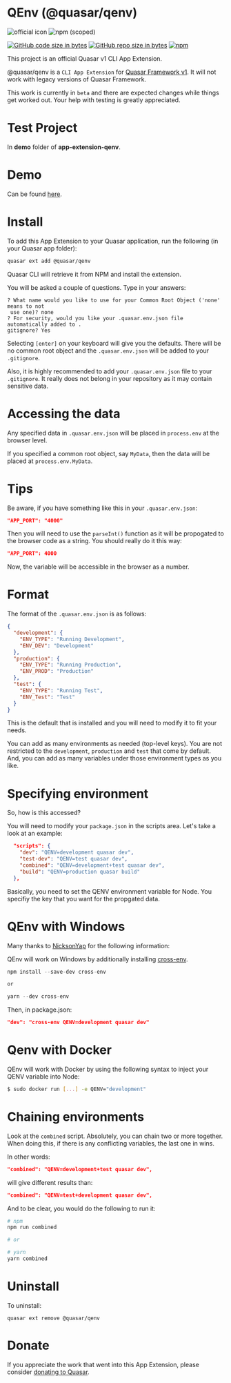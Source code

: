 QEnv (@quasar/qenv)
===

![official icon](https://img.shields.io/badge/Quasar%201.0-Official%20CLI%20App%20Extension-green.svg)
![npm (scoped)](https://img.shields.io/npm/v/@quasar/quasar-app-extension-qenv.svg?style=plastic)

[![GitHub code size in bytes](https://img.shields.io/github/languages/code-size/quasarframework/app-extension-qenv.svg)]()
[![GitHub repo size in bytes](https://img.shields.io/github/repo-size/quasarframework/app-extension-qenv.svg)]()
[![npm](https://img.shields.io/npm/dt/@quasar/quasar-app-extension-qenv.svg)](https://www.npmjs.com/package/@quasar/quasar-app-extension-qenv)

This project is an official Quasar v1 CLI App Extension.

@quasar/qenv is a `CLI App Extension` for [Quasar Framework v1](https://v1.quasar-framework.org/). It will not work with legacy versions of Quasar Framework.

This work is currently in `beta` and there are expected changes while things get worked out. Your help with testing is greatly appreciated.

# Test Project
In **demo** folder of **app-extension-qenv**.

# Demo
Can be found [here](https://quasarframework.github.io/app-extension-qenv/demo/dist/spa/#/).

# Install
To add this App Extension to your Quasar application, run the following (in your Quasar app folder):

```bash
quasar ext add @quasar/qenv
```

Quasar CLI will retrieve it from NPM and install the extension.

You will be asked a couple of questions. Type in your answers:
```
? What name would you like to use for your Common Root Object ('none' means to not
 use one)? none
? For security, would you like your .quasar.env.json file automatically added to .
gitignore? Yes
```

Selecting `[enter]` on your keyboard will give you the defaults. There will be no common root object and the `.quasar.env.json` will be added to your `.gitignore`.

Also, it is highly recommended to add your `.quasar.env.json` file to your `.gitignore`. It really does not belong in your repository as it may contain sensitive data.

# Accessing the data
Any specified data in `.quasar.env.json` will be placed in `process.env` at the browser level.

If you specified a common root object, say `MyData`, then the data will be placed at `process.env.MyData`.

# Tips
Be aware, if you have something like this in your `.quasar.env.json`:

```json
"APP_PORT": "4000"
```

Then you will need to use the `parseInt()` function as it will be propogated to the browser code as a string. You should really do it this way:

```json
"APP_PORT": 4000
```
Now, the variable will be accessible in the browser as a number.

# Format
The format of the `.quasar.env.json` is as follows:
```json
{
  "development": {
    "ENV_TYPE": "Running Development",
    "ENV_DEV": "Development"
  },
  "production": {
    "ENV_TYPE": "Running Production",
    "ENV_PROD": "Production"
  },
  "test": {
    "ENV_TYPE": "Running Test",
    "ENV_Test": "Test"
  }
}
```
This is the default that is installed and you will need to modify it to fit your needs.

You can add as many environments as needed (top-level keys). You are not restricted to the `development`, `production` and `test` that come by default. And, you can add as many variables under those environment types as you like.

# Specifying environment
So, how is this accessed?

You will need to modify your `package.json` in the scripts area. Let's take a look at an example:

```json
  "scripts": {
    "dev": "QENV=development quasar dev",
    "test-dev": "QENV=test quasar dev",
    "combined": "QENV=development+test quasar dev",
    "build": "QENV=production quasar build"
  },
```

Basically, you need to set the QENV environment variable for Node. You specifiy the key that you want for the propgated data.

# QEnv with Windows
Many thanks to [NicksonYap](https://github.com/NicksonYap) for the following information:

QEnv will work on Windows by additionally installing [cross-env](https://www.npmjs.com/package/cross-env).

```js
npm install --save-dev cross-env

or

yarn --dev cross-env
```

Then, in package.json:

```json
"dev": "cross-env QENV=development quasar dev"
```

# Qenv with Docker
QEnv will work with Docker by using the following syntax to inject your QENV variable into Node:

```bash
$ sudo docker run [...] -e QENV="development"
```

# Chaining environments
Look at the `combined` script. Absolutely, you can chain two or more together. When doing this, if there is any conflicting variables, the last one in wins.

In other words:

```json
"combined": "QENV=development+test quasar dev",
```

will give different results than:

```json
"combined": "QENV=test+development quasar dev",
```

And to be clear, you would do the following to run it:

```bash
# npm
npm run combined

# or

# yarn
yarn combined
```
# Uninstall
To uninstall:
```
quasar ext remove @quasar/qenv
```

# Donate
If you appreciate the work that went into this App Extension, please consider [donating to Quasar](https://donate.quasar.dev).
